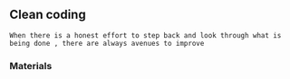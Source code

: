 ## Clean coding

    When there is a honest effort to step back and look through what is being done , there are always avenues to improve 

      
### Materials

    